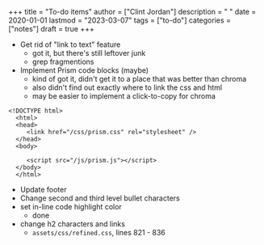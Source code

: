 +++
title = "To-do items"
author = ["Clint Jordan"]
description = " "
date = 2020-01-01
lastmod = "2023-03-07"
tags = ["to-do"]
categories = ["notes"]
draft = true
+++

* Get rid of "link to text" feature
    * got it, but there's still leftover junk
    * grep fragmentions
* Implement Prism code blocks (maybe)
    * kind of got it, didn't get it to a place that was better than chroma
    * also didn't find out exactly where to link the css and html
    * may be easier to implement a click-to-copy for chroma
```text
<!DOCTYPE html>
  <html>
  <head>
     <link href="/css/prism.css" rel="stylesheet" />
  </head>
  <body>

     <script src="/js/prism.js"></script>
  </body>
  </html>
```
* Update footer
* Change second and third level bullet characters
* set in-line code highlight color
    * done
* change h2 characters and links
    * `assets/css/refined.css`, lines 821 - 836
